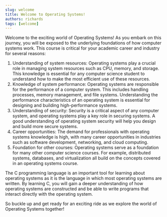 ```yaml
---
slug: welcome
title: Welcome to Operating Systems!
authors: richards
tags: [welcome]
---
```


Welcome to the exciting world of Operating Systems! As you embark on this journey, you will be exposed to the underlying foundations of how computer systems work. This course is critical for your academic career and industry for several reasons:

1. Understanding of system resources: Operating systems play a crucial role in managing system resources such as CPU, memory, and storage. This knowledge is essential for any computer science student to understand how to make the most efficient use of these resources.
2. Knowledge of system performance: Operating systems are responsible for the performance of a computer system. This includes handling processes, memory management, and file systems. Understanding the performance characteristics of an operating system is essential for designing and building high-performance systems.
3. Understanding of security: Security is a critical aspect of any computer system, and operating systems play a key role in securing systems. A good understanding of operating system security will help you design and build more secure systems.
4. Career opportunities: The demand for professionals with operating systems knowledge is high, with many career opportunities in industries such as software development, networking, and cloud computing.
5. Foundation for other courses: Operating systems serve as a foundation for many other computer science courses. For example, distributed systems, databases, and virtualization all build on the concepts covered in an operating systems course.

The C programming language is an important tool for learning about operating systems as it is the language in which most operating systems are written. By learning C, you will gain a deeper understanding of how operating systems are constructed and be able to write programs that interact directly with the operating system.

So buckle up and get ready for an exciting ride as we explore the world of Operating Systems together!
